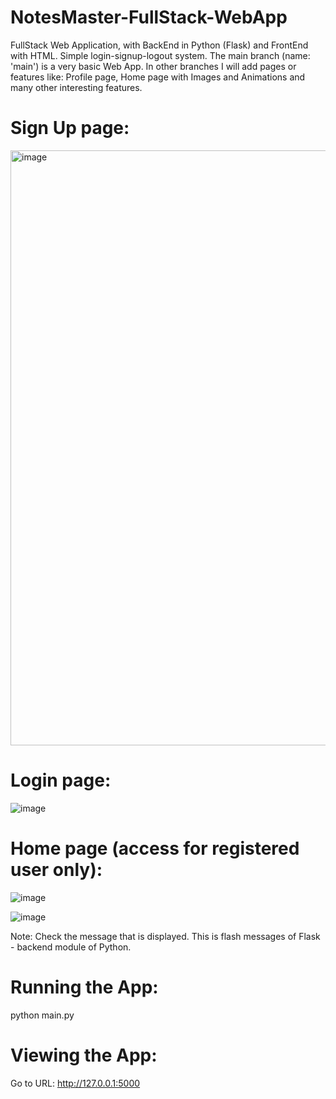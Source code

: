 # NotesMaster-FullStack-WebApp
FullStack Web Application, with BackEnd in Python (Flask) and FrontEnd with HTML.
Simple login-signup-logout system.
The main branch (name: 'main') is a very basic Web App.
In other branches I will add pages or features like: 
Profile page, Home page with Images and Animations and many other interesting features.

# Sign Up page:
<img width="952" alt="image" src="https://user-images.githubusercontent.com/58309185/187580026-03d0bc4f-e18a-4f37-acba-9730af907026.png">

# Login page:
![image](https://user-images.githubusercontent.com/58309185/187580153-067c5d3a-bd8c-4017-9e4e-802a481bac4a.png)

# Home page (access for registered user only):
![image](https://user-images.githubusercontent.com/58309185/187580472-e4b1796e-596c-4043-8cc5-c6e618fd6d4d.png)

![image](https://user-images.githubusercontent.com/58309185/187580712-0b9108ac-7c47-46de-a0d1-da2024aff9b5.png)

Note: Check the message that is displayed. This is flash messages of Flask - backend module of Python.

# Running the App:
python main.py

# Viewing the App:
Go to URL: http://127.0.0.1:5000
